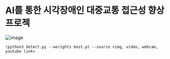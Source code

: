 # AI를 통한 시각장애인 대중교통 접근성 향상 프로젝

![image](https://github.com/K-Software-BootCamp/2023KEB_Murado-Ssul-Ja/assets/108107570/bb25f83b-5842-4663-bee1-76c31e370f03)


```
!python3 detect.py --werights best.pt --source <img, video, webcam, youtube link> 
```
